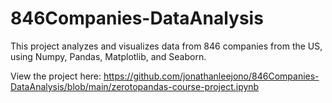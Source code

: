 # 846Companies-DataAnalysis

This project analyzes and visualizes data from 846 companies from the US, using Numpy, Pandas, Matplotlib, and Seaborn. 

View the project here: https://github.com/jonathanleejono/846Companies-DataAnalysis/blob/main/zerotopandas-course-project.ipynb
